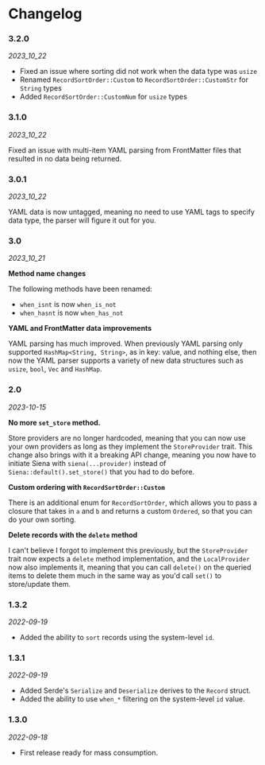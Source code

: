# Changelog

### 3.2.0

_2023_10_22_

- Fixed an issue where sorting did not work when the data type was `usize`
- Renamed `RecordSortOrder::Custom` to `RecordSortOrder::CustomStr` for `String` types
- Added `RecordSortOrder::CustomNum` for `usize` types

### 3.1.0

_2023_10_22_

Fixed an issue with multi-item YAML parsing from FrontMatter files that resulted in no data being returned.

### 3.0.1

_2023_10_22_

YAML data is now untagged, meaning no need to use YAML tags to specify data type, the parser will figure it out for you.

### 3.0

_2023_10_21_

**Method name changes**

The following methods have been renamed:

- `when_isnt` is now `when_is_not`
- `when_hasnt` is now `when_has_not`

**YAML and FrontMatter data improvements**

YAML parsing has much improved. When previously YAML parsing only supported `HashMap<String, String>`, as in key: value, and nothing else, then now the YAML parser supports a variety of new data structures such as `usize`, `bool`, `Vec` and `HashMap`. 

### 2.0

_2023-10-15_

**No more `set_store` method.**

Store providers are no longer hardcoded, meaning that you can now use your own providers as long as they implement the `StoreProvider` trait. This change also brings with it a breaking API change, meaning you now have to initiate Siena with `siena(...provider)` instead of `Siena::default().set_store()` that you had to do before.

**Custom ordering with `RecordSortOrder::Custom`**

There is an additional enum for `RecordSortOrder`, which allows you to pass a closure that takes in `a` and `b` and returns a 
custom `Ordered`, so that you can do your own sorting.

**Delete records with the `delete` method**

I can't believe I forgot to implement this previously, but the `StoreProvider` trait now expects a `delete` method implementation, and the `LocalProvider` now also implements it, meaning that you can call `delete()` on the queried items to delete them much in the same way as you'd call `set()` to store/update them.
### 1.3.2

_2022-09-19_

- Added the ability to `sort` records using the system-level `id`.

### 1.3.1

_2022-09-19_

- Added Serde's `Serialize` and `Deserialize` derives to the `Record` struct.
- Added the ability to use `when_*` filtering on the system-level `id` value. 

### 1.3.0

_2022-09-18_

- First release ready for mass consumption.